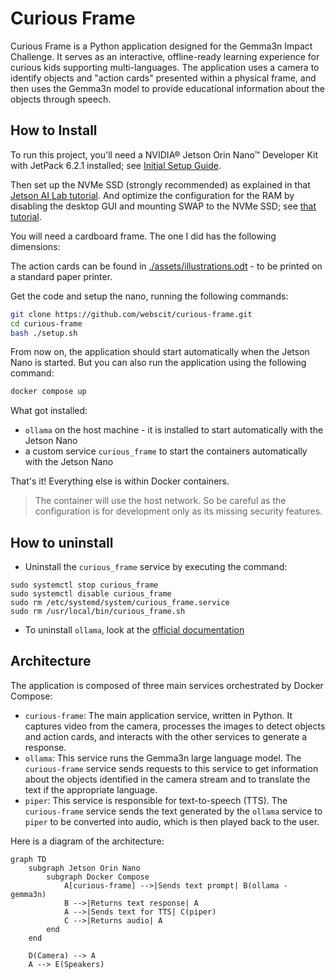 # Curious Frame

Curious Frame is a Python application designed for the Gemma3n Impact Challenge. It serves as an interactive, offline-ready learning experience for curious kids supporting multi-languages. The application uses a camera to identify objects and "action cards" presented within a physical frame, and then uses the Gemma3n model to provide educational information about the objects through speech.

## How to Install

To run this project, you'll need a NVIDIA® Jetson Orin Nano™ Developer Kit with JetPack 6.2.1 installed; see [Initial Setup Guide](https://www.jetson-ai-lab.com/initial_setup_jon.html).

Then set up the NVMe SSD (strongly recommended) as explained in that [Jetson AI Lab tutorial](https://www.jetson-ai-lab.com/tips_ssd-docker.html). And optimize the configuration for the RAM by disabling the desktop GUI and mounting SWAP to the NVMe SSD; see [that tutorial](https://www.jetson-ai-lab.com/tips_ram-optimization.html).

You will need a cardboard frame. The one I did has the following dimensions:

The action cards can be found in [./assets/illustrations.odt](./assets/illustrations.odt) - to be printed on a standard paper printer.

Get the code and setup the nano, running the following commands:

```bash
git clone https://github.com/webscit/curious-frame.git
cd curious-frame
bash ./setup.sh
```

From now on, the application should start automatically when the Jetson Nano is started. But you can also run the application using the following command:

```bash
docker compose up
```

What got installed:
- `ollama` on the host machine - it is installed to start automatically with the Jetson Nano
- a custom service `curious_frame` to start the containers automatically with the Jetson Nano

That's it! Everything else is within Docker containers.

> The container will use the host network. So be careful as the configuration
> is for development only as its missing security features.

## How to uninstall

- Uninstall the `curious_frame` service by executing the command:

```
sudo systemctl stop curious_frame
sudo systemctl disable curious_frame
sudo rm /etc/systemd/system/curious_frame.service
sudo rm /usr/local/bin/curious_frame.sh
```

- To uninstall `ollama`, look at the [official documentation](https://github.com/ollama/ollama/blob/main/docs/linux.md#uninstall)

## Architecture

The application is composed of three main services orchestrated by Docker Compose:

-   `curious-frame`: The main application service, written in Python. It captures video from the camera, processes the images to detect objects and action cards, and interacts with the other services to generate a response.
-   `ollama`: This service runs the Gemma3n large language model. The `curious-frame` service sends requests to this service to get information about the objects identified in the camera stream and to translate the text if the appropriate language.
-   `piper`: This service is responsible for text-to-speech (TTS). The `curious-frame` service sends the text generated by the `ollama` service to `piper` to be converted into audio, which is then played back to the user.

Here is a diagram of the architecture:

```mermaid
graph TD
    subgraph Jetson Orin Nano
        subgraph Docker Compose
            A[curious-frame] -->|Sends text prompt| B(ollama - gemma3n)
            B -->|Returns text response| A
            A -->|Sends text for TTS| C(piper)
            C -->|Returns audio| A
        end
    end

    D(Camera) --> A
    A --> E(Speakers)
```
